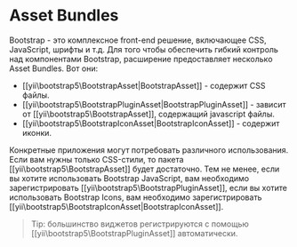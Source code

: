 Asset Bundles
=============

Bootstrap - это комплексное front-end решение, включающее CSS, JavaScript, шрифты и т.д. Для того чтобы обеспечить гибкий контроль над компонентами Bootstrap, расширение предоставляет несколько Asset Bundles. Вот они:

- [[yii\bootstrap5\BootstrapAsset|BootstrapAsset]] - содержит CSS файлы.
- [[yii\bootstrap5\BootstrapPluginAsset|BootstrapPluginAsset]] - зависит от [[yii\bootstrap5\BootstrapAsset]], содержащий javascript файлы.
- [[yii\bootstrap5\BootstrapIconAsset|BootstrapIconAsset]] - содержит иконки.

Конкретные приложения могут потребовать различного использования. Если вам нужны только CSS-стили, то пакета [[yii\bootstrap5\BootstrapAsset]] будет достаточно. Тем не менее, если вы хотите использовать Bootstrap JavaScript, вам необходимо зарегистрировать [[yii\bootstrap5\BootstrapPluginAsset]], если вы хотите использовать Bootstrap Icons, вам необходимо зарегистрировать [[yii\bootstrap5\BootstrapIconAsset|BootstrapIconAsset]].

> Tip: большинство виджетов регистрируются с помощью [[yii\bootstrap5\BootstrapPluginAsset]] автоматически.
